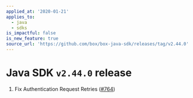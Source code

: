 ```yaml
---
applied_at: '2020-01-21'
applies_to:
  - java
  - sdks
is_impactful: false
is_new_feature: true
source_url: 'https://github.com/box/box-java-sdk/releases/tag/v2.44.0'
---
```

# Java SDK `v2.44.0` release

1. Fix Authentication Request Retries ([#764](https://github.com/box/box-java-sdk/pull/764))